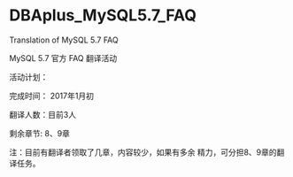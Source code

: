 # DBAplus_MySQL5.7_FAQ
Translation of MySQL 5.7 FAQ

MySQL 5.7 官方 FAQ 翻译活动

活动计划：

完成时间：
2017年1月初

翻译人数：目前3人

剩余章节:
8、9章

注：目前有翻译者领取了几章，内容较少，如果有多余 精力，可分担8、9章的翻译任务。
